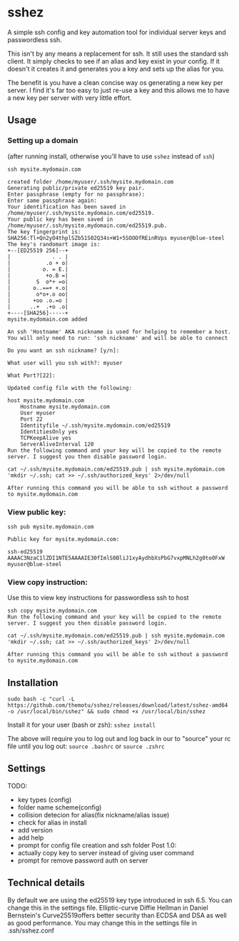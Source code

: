 # sshez
A simple ssh config and key automation tool for individual server keys and passwordless ssh.

This isn't by any means a replacement for ssh. It still uses the standard ssh client. It simply checks to see if an alias and key exist in your config. If it doesn't it creates it and generates you a key and sets up the alias for you.

The benefit is you have a clean concise way os generating a new key per server. I find it's far too easy to just re-use a key and this allows me to have a new key per server with very little effort.


## Usage

### Setting up a domain
(after running install, otherwise you'll have to use `sshez` instead of `ssh`)
```
ssh mysite.mydomain.com

created folder /home/myuser/.ssh/mysite.mydomain.com
Generating public/private ed25519 key pair.
Enter passphrase (empty for no passphrase): 
Enter same passphrase again: 
Your identification has been saved in /home/myuser/.ssh/mysite.mydomain.com/ed25519.
Your public key has been saved in /home/myuser/.ssh/mysite.mydomain.com/ed25519.pub.
The key fingerprint is:
SHA256:Tl+Qn2yO4thplSZb51S02Q34s+W1+5SOOOfREinRVps myuser@blue-steel
The key's randomart image is:
+--[ED25519 256]--+
|             . . |
|           .o + o|
|          o. = E.|
|           +o.B =|
|        S  o*+ =o|
|       o..==+ +.o|
|        o*o+.o oo|
|       +oo .o.=o |
|      ..+  .+o .o|
+----[SHA256]-----+
mysite.mydomain.com added

An ssh 'Hostname' AKA nickname is used for helping to remember a host. You will only need to run: 'ssh nickname' and will be able to connect

Do you want an ssh nickname? [y/n]: 

What user will you ssh with?: myuser

What Port?[22]: 

Updated config file with the following:

host mysite.mydomain.com
	Hostname mysite.mydomain.com
	User myuser
	Port 22
	Identityfile ~/.ssh/mysite.mydomain.com/ed25519
	IdentitiesOnly yes
	TCPKeepAlive yes
	ServerAliveInterval 120
Run the following command and your key will be copied to the remote server. I suggest you then disable password login.

cat ~/.ssh/mysite.mydomain.com/ed25519.pub | ssh mysite.mydomain.com 'mkdir ~/.ssh; cat >> ~/.ssh/authorized_keys' 2>/dev/null 

After running this command you will be able to ssh without a password to mysite.mydomain.com
```
### View public key:
```
ssh pub mysite.mydomain.com

Public key for mysite.mydomain.com:

ssh-ed25519 AAAAC3NzaC1lZDI1NTE5AAAAIE30fImlS0BliJ1xyAydhbXsPbG7vxpMNLh2g0to0FxW myuser@blue-steel
```

### View copy instruction:
Use this to view key instructions for passwordless ssh to host
```
ssh copy mysite.mydomain.com
Run the following command and your key will be copied to the remote server. I suggest you then disable password login.

cat ~/.ssh/mysite.mydomain.com/ed25519.pub | ssh mysite.mydomain.com 'mkdir ~/.ssh; cat >> ~/.ssh/authorized_keys' 2>/dev/null 

After running this command you will be able to ssh without a password to mysite.mydomain.com
```

## Installation
`sudo bash -c "curl -L https://github.com/themotu/sshez/releases/download/latest/sshez-amd64 -o /usr/local/bin/sshez" && sudo chmod +x /usr/local/bin/sshez`

Install it for your user (bash or zsh):
`sshez install`

The above will require you to log out and log back in our to "source" your rc file until you log out: `source .bashrc` or `source .zshrc`

## Settings
TODO: 
* key types (config)
* folder name scheme(config)
* collision detecion for alias(fix nickname/alias issue)
* check for alias in install
* add version
* add help
* prompt for config file creation and ssh folder
Post 1.0:
* actually copy key to server instead of giving user command
* prompt for remove password auth on server

## Technical details

By default we are using the ed25519 key type introduced in ssh 6.5. You can change this in the settings file. Elliptic-curve Diffie Hellman in Daniel Bernstein's Curve25519offers better security than ECDSA and DSA as well as good performance. You may change this in the settings file in .ssh/sshez.conf